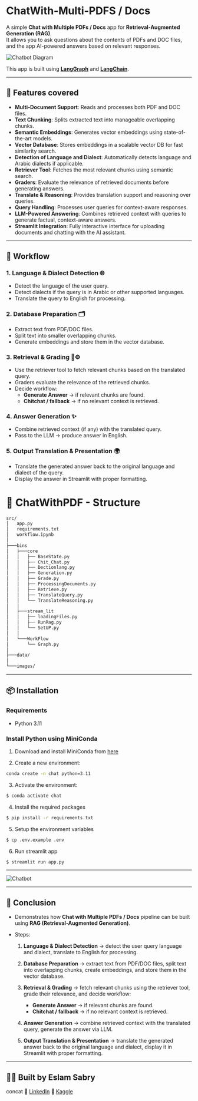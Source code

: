 # ChatWith-Multi-PDFS / Docs

A simple **Chat with Multiple PDFs / Docs** app for **Retrieval-Augmented Generation (RAG)**.  
It allows you to ask questions about the contents of PDFs and DOC files, and the app AI-powered answers based on relevant responses.

![Chatbot Diagram](/src/images/GraghWorkFlow.jpg)

This app is built using [**LangGraph**](https://www.langchain.com/langgraph) and [**LangChain**](https://www.langchain.com/).



------
## 🚀 Features covered

- **Multi-Document Support**: Reads and processes both PDF and DOC files.  
- **Text Chunking**: Splits extracted text into manageable overlapping chunks.  
- **Semantic Embeddings**: Generates vector embeddings using state-of-the-art models.  
- **Vector Database**: Stores embeddings in a scalable vector DB for fast similarity search.  
- **Detection of Language and Dialect**: Automatically detects language and Arabic dialects if applicable.  
- **Retriever Tool**: Fetches the most relevant chunks using semantic search.  
- **Graders**: Evaluate the relevance of retrieved documents before generating answers.  
- **Translate & Reasoning**: Provides translation support and reasoning over queries.  
- **Query Handling**: Processes user queries for context-aware responses.  
- **LLM-Powered Answering**: Combines retrieved context with queries to generate factual, context-aware answers.  
- **Streamlit Integration**: Fully interactive interface for uploading documents and chatting with the AI assistant.
-----
## 🔹 Workflow

### 1. Language & Dialect Detection 🌐
- Detect the language of the user query.
- Detect dialects if the query is in Arabic or other supported languages.
- Translate the query to English for processing.

### 2. Database Preparation 🗂️
- Extract text from PDF/DOC files.
- Split text into smaller overlapping chunks.
- Generate embeddings and store them in the vector database.

### 3. Retrieval & Grading 🔎⚙️
- Use the retriever tool to fetch relevant chunks based on the translated query.
- Graders evaluate the relevance of the retrieved chunks.
- Decide workflow:
  - **Generate Answer** → if relevant chunks are found.
  - **Chitchat / fallback** → if no relevant context is retrieved.

### 4. Answer Generation ✨
- Combine retrieved context (if any) with the translated query.
- Pass to the LLM → produce answer in English.

### 5. Output Translation & Presentation 🌍
- Translate the generated answer back to the original language and dialect of the query.
- Display the answer in Streamlit with proper formatting.



# 📂 ChatWithPDF - Structure

```bash
src/
│   app.py
│   requirements.txt
│   workflow.ipynb
│
├───bins
│   ├───core
│   │   ├── BaseState.py
│   │   ├── Chit_Chat.py
│   │   ├── Dectionlang.py
│   │   ├── Generation.py
│   │   ├── Grade.py
│   │   ├── ProcessingDocuments.py
│   │   ├── Retrieve.py
│   │   ├── TranslateQuery.py
│   │   └── TranslateReasoning.py
│   │
│   ├───stream_lit
│   │   ├── loadingFiles.py
│   │   ├── RunRag.py
│   │   └── SetUP.py
│   │
│   └───WorkFlow
│       └── Graph.py
│
├───data/      
│
└───images/   

```
-----

## 📦 Installation

### Requirements
- Python 3.11  

###  Install Python using MiniConda

1) Download and install MiniConda from [here](https://docs.anaconda.com/free/miniconda/#quick-command-line-install)  

2) Create a new environment:
```bash
conda create -n chat python=3.11
```

3) Activate the environment:
```bash
$ conda activate chat
```

4) Install the required packages
```bash
$ pip install -r requirements.txt
```

5) Setup the environment variables

```bash
$ cp .env.example .env
```

6) Run streamlit app
```bash
$ streamlit run app.py
```
-----------


![Chatbot ](/src/images/example.jpg)

---------
## 🔹 Conclusion  

- Demonstrates how **Chat with Multiple PDFs / Docs** pipeline can be built using **RAG (Retrieval-Augmented Generation)**.  

- Steps:  

  1. **Language & Dialect Detection** → detect the user query language and dialect, translate to English for processing.  

  2. **Database Preparation** → extract text from PDF/DOC files, split text into overlapping chunks, create embeddings, and store them in the vector database.  

  3. **Retrieval & Grading** → fetch relevant chunks using the retriever tool, grade their relevance, and decide workflow:
     - **Generate Answer** → if relevant chunks are found.
     - **Chitchat / fallback** → if no relevant context is retrieved.  

  4. **Answer Generation** → combine retrieved context with the translated query, generate the answer via LLM.  

  5. **Output Translation & Presentation** → translate the generated answer back to the original language and dialect, display it in Streamlit with proper formatting.  
---------

## 👨‍💻 Built by Eslam Sabry

concat
🔗 [LinkedIn](https://www.linkedin.com/in/eslamsabryai)   🔗 [Kaggle](https://www.kaggle.com/eslamsabryelsisi)  

